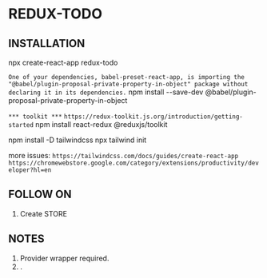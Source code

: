 # REDUX-TODO

## INSTALLATION

npx create-react-app redux-todo

`One of your dependencies, babel-preset-react-app, is importing the
"@babel/plugin-proposal-private-property-in-object" package without
declaring it in its dependencies.`
npm install --save-dev @babel/plugin-proposal-private-property-in-object

`*** toolkit ***`
`https://redux-toolkit.js.org/introduction/getting-started`
npm install react-redux @reduxjs/toolkit

npm install -D tailwindcss
npx tailwind init

more issues:
`https://tailwindcss.com/docs/guides/create-react-app`
`https://chromewebstore.google.com/category/extensions/productivity/developer?hl=en`

## FOLLOW ON

1. Create STORE

## NOTES

1. Provider wrapper required.
2. .
